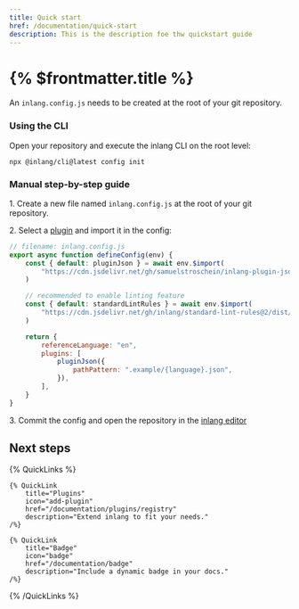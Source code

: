 ```yaml
---
title: Quick start
href: /documentation/quick-start
description: This is the description foe thw quickstart guide
---
```


# {% $frontmatter.title %}

An `inlang.config.js` needs to be created at the root of your git repository.

### Using the CLI

Open your repository and execute the inlang CLI on the root level:

```
npx @inlang/cli@latest config init
```

### Manual step-by-step guide

1\. Create a new file named `inlang.config.js` at the root of your git repository.

2\. Select a [plugin](https://github.com/inlang/ecosystem) and import it in the config:

```js
// filename: inlang.config.js
export async function defineConfig(env) {
	const { default: pluginJson } = await env.$import(
		"https://cdn.jsdelivr.net/gh/samuelstroschein/inlang-plugin-json@2/dist/index.js",
	)

	// recommended to enable linting feature
	const { default: standardLintRules } = await env.$import(
		"https://cdn.jsdelivr.net/gh/inlang/standard-lint-rules@2/dist/index.js",
	)

	return {
		referenceLanguage: "en",
		plugins: [
			pluginJson({
				pathPattern: ".example/{language}.json",
			}),
		],
	}
}
```

3\. Commit the config and open the repository in the [inlang editor](https://inlang.com/editor)

## Next steps

{% QuickLinks %}

    {% QuickLink
        title="Plugins"
        icon="add-plugin"
        href="/documentation/plugins/registry"
        description="Extend inlang to fit your needs."
    /%}

    {% QuickLink
        title="Badge"
        icon="badge"
        href="/documentation/badge"
        description="Include a dynamic badge in your docs."
    /%}

{% /QuickLinks %}

```

```
